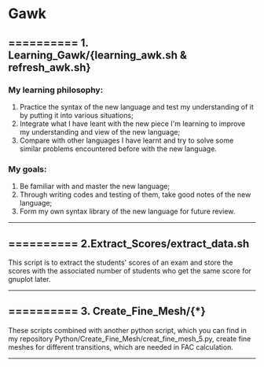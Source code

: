 # Gawk
## ========== 1. Learning_Gawk/{learning_awk.sh & refresh_awk.sh}
### My learning philosophy: 
1. Practice the syntax of the new language and test my understanding of it by putting it into various situations; 
2. Integrate what I have leant with the new piece I'm learning to improve my understanding and view of the new language; 
3. Compare with other languages I have learnt and try to solve some similar problems encountered before with the new language.

### My goals: 
1. Be familiar with and  master the new language; 
2. Through writing codes and testing of them, take good notes of the new language; 
3. Form my own syntax library of the new language for future review.

*** 

## ========== 2.Extract_Scores/extract_data.sh
This script is to extract the students' scores of an exam and store the scores with the associated number of students who get the same 
score for gnuplot later.

***

## ========== 3. Create_Fine_Mesh/{\*}
These scripts combined with another python script, which you can find in my repository Python/Create_Fine_Mesh/creat_fine_mesh_5.py, 
create fine meshes for different transitions, which are needed in FAC calculation.

***

